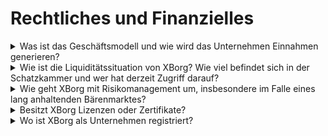 # Rechtliches und Finanzielles

<details>

<summary>Was ist das Geschäftsmodell und wie wird das Unternehmen Einnahmen generieren?</summary>

Die Einnahmen des Protokolls können wie folgt beschrieben werden:

#### Anwendungsnetzwerk

* Saisonpässe und Kontenabonnements (Benutzer)&#x20;
* Kontenabonnements (Unternehmen)&#x20;
* Verkauf von primären Sammlerstücken&#x20;
* Launchpad-Gebühren

#### Dezentralisierte Gaming-Communities&#x20;

* Eigentumsanteil an Gaming-Communities&#x20;
* Gebühren für den Initial Team Offering&#x20;
* Tokenisierungsgebühren für Spielererlöse&#x20;
* Gebühren für das Credential-Netzwerk&#x20;
* Gebühren für die Credential-API&#x20;
* PGC-Gebühren&#x20;
* Sequencer-Gebühren&#x20;
* DAO GameFi Asset Management&#x20;
* Direktinvestitionen in Web3-Spiele&#x20;
* Esports-Team-Sponsoring&#x20;
* Turnier-Sponsoring.

</details>

<details>

<summary>Wie ist die Liquiditätssituation von XBorg? Wie viel befindet sich in der Schatzkammer und wer hat derzeit Zugriff darauf?</summary>

Abzüglich der laufenden Seed-Runde hält XBorg derzeit 800.000 US-Dollar in seiner Schatzkammer. Bei einer monatlichen Bruttobrennrate von 40.000 US-Dollar ergibt dies eine Laufzeit von etwa 20 Monaten, selbst wenn während dieses Zeitraums keine zusätzlichen Gewinne erzielt werden. Was das Treasury-Management betrifft, werden die Gelder sicher in mehreren Gnosis-Safes (Multi-Signatur-Wallets) aufbewahrt. Der Zugriff auf diese Gelder wird streng kontrolliert und derzeit von Louis (CEO von XBorg), dem Schatzmeister von SwissBorg, sowie einem weiteren leitenden Angestellten von SwissBorg verwaltet.

</details>

<details>

<summary>Wie geht XBorg mit Risikomanagement um, insbesondere im Falle eines lang anhaltenden Bärenmarktes?</summary>

Risikomanagement ist ein entscheidender Aspekt unserer Tätigkeit bei XBorg. Wir haben ein schlankes Betriebsmodell, das es uns ermöglicht, eine relativ niedrige monatliche Brennrate von 40.000 US-Dollar aufrechtzuerhalten, die die Vergütung für unser Team von 12 Vollzeitmitarbeitern abdeckt. Durch die Aufrechterhaltung eines durchschnittlichen Gehalts von etwa 3,3k US-Dollar pro Monat pro Mitarbeiter stellen wir sicher, dass wir hochwertige Talente anziehen und halten können, während wir unsere Ausgaben im Griff behalten.

Im Falle eines lang anhaltenden Bärenmarktes bietet unsere derzeitige Finanzstrategie uns eine ausreichende Laufzeit, um unseren Fahrplan ohne sofortigen Bedarf an zusätzlichen Mitteln fortzusetzen.

</details>

<details>

<summary>Besitzt XBorg Lizenzen oder Zertifikate?</summary>

Derzeit besitzt XBorg keine spezifischen Lizenzen oder Zertifikate. Wir haben jedoch den Antragsprozess für eine VARA-Lizenz eingeleitet.

</details>

<details>

<summary>Wo ist XBorg als Unternehmen registriert?</summary>

XBorg ist offiziell als XBorg DMCC in Dubai registriert, innerhalb des Dubai Multi Commodities Centre (DMCC).

</details>